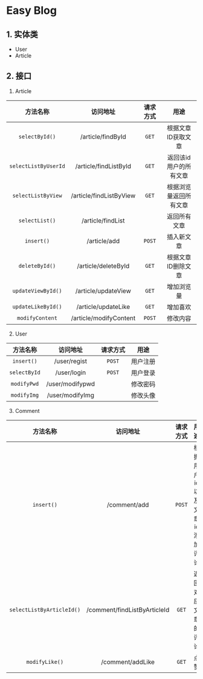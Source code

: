 # Easy Blog

## 1. 实体类

- User
- Article

## 2. 接口

1. Article

|       方法名称       |        访问地址        |        请求方式        |          用途          |
| :------------------: | :--------------------: | :--------------------: | :--------------------: |
|  `selectById()`   |  /article/findById  |  `GET`  |  根据文章ID获取文章  |
| `selectListByUserId` |   /article/findListById    |   `GET`   | 返回该id用户的所有文章 |
| `selectListByView` |  /article/findListByView  |  `GET`  | 根据浏览量返回所有文章 |
|    `selectList()`    |   /article/findList    |       |      返回所有文章      |
|      `insert()`      |      /article/add      |      `POST`      |       插入新文章       |
|  `deleteById()` | /article/deleteById | `GET` |  根据文章ID删除文章  |
|  `updateViewById()`  |  /article/updateView   | `GET` |       增加浏览量       |
|  `updateLikeById()`  |  /article/updateLike   | `GET` |       增加喜欢       |
| `modifyContent` | /article/modifyContent | `POST` | 修改内容 |

2. User

|   方法名称   |    访问地址     | 请求方式 |   用途   |
| :----------: | :-------------: | :------: | :------: |
|  `insert()`  |  /user/regist   |  `POST`  | 用户注册 |
| `selectById` |   /user/login   |  `POST`  | 用户登录 |
| `modifyPwd`  | /user/modifypwd |          | 修改密码 |
| `modifyImg`  | /user/modifyImg |          | 修改头像 |

3. Comment

|         方法名称          |           访问地址           | 请求方式 |             用途             |
| :-----------------------: | :--------------------------: | :------: | :--------------------------: |
|        `insert()`         |         /comment/add         |  `POST`  | 根据用户id以及文章id添加评论 |
| `selectListByArticleId()` | /comment/findListByArticleId |  `GET`   |      返回对应文章的评论      |
|      `modifyLike()`       |       /comment/addLike       |  `GET`   |             点赞             |

